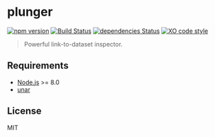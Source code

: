 # plunger

[![npm version](https://badge.fury.io/js/plunger.svg)](https://badge.fury.io/js/plunger)
[![Build Status](https://travis-ci.org/inspireteam/plunger.svg?branch=master)](https://travis-ci.org/inspireteam/plunger)
[![dependencies Status](https://david-dm.org/inspireteam/plunger/status.svg)](https://david-dm.org/inspireteam/plunger)
[![XO code style](https://img.shields.io/badge/code_style-XO-5ed9c7.svg)](https://github.com/sindresorhus/xo)

> Powerful link-to-dataset inspector.

## Requirements

* [Node.js](https://nodejs.org) >= 8.0
* [unar](https://theunarchiver.com/command-line)

## License

MIT
